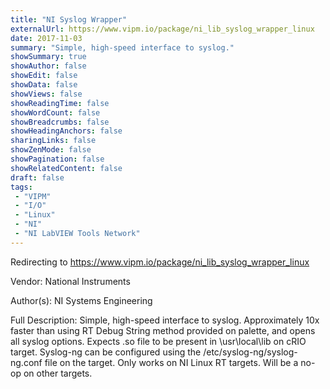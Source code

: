 ```yaml
---
title: "NI Syslog Wrapper"
externalUrl: https://www.vipm.io/package/ni_lib_syslog_wrapper_linux
date: 2017-11-03
summary: "Simple, high-speed interface to syslog."
showSummary: true
showAuthor: false
showEdit: false
showData: false
showViews: false
showReadingTime: false
showWordCount: false
showBreadcrumbs: false
showHeadingAnchors: false
sharingLinks: false
showZenMode: false
showPagination: false
showRelatedContent: false
draft: false
tags:
 - "VIPM"
 - "I/O"
 - "Linux"
 - "NI"
 - "NI LabVIEW Tools Network"
---
```


Redirecting to https://www.vipm.io/package/ni_lib_syslog_wrapper_linux

Vendor: National Instruments

Author(s): NI Systems Engineering
 
Full Description:
Simple, high-speed interface to syslog.
Approximately 10x faster than using RT Debug String method provided on palette, and opens all syslog options.
Expects .so file to be present in \\usr\\local\\lib on cRIO target.
Syslog-ng can be configured using the /etc/syslog-ng/syslog-ng.conf file on the target.
Only works on NI Linux RT targets.  Will be a no-op on other targets.